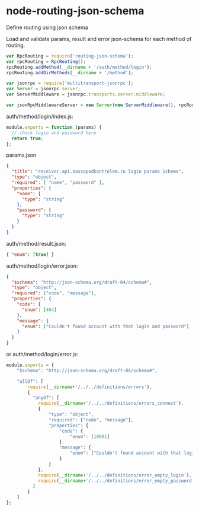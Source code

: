 node-routing-json-schema
========================

Define routing using json schema

Load and validate params, result and error json-schema for each method of routing.


```javascript
var RpcRouting = require('routing-json-schema');
var rpcRouting = RpcRouting();
rpcRouting.addMethod(__dirname + '/auth/method/login');
rpcRouting.addDirMethods(__dirname + '/method');

var jsonrpc = require('multitransport-jsonrpc');
var Server = jsonrpc.server;
var ServerMiddleware = jsonrpc.transports.server.middleware;

var jsonRpcMiddlewareServer = new Server(new ServerMiddleware(), rpcRouting.getMethods());
```


auth/method/login/index.js:
```javascript
module.exports = function (params) {
  // check login and password here
  return true;
};
```

params.json
```json
{
  "title": "receiver.api.kassapodkontrolem.ru login params Schema",
  "type": "object",
  "required": [ "name", "password" ],
  "properties": {
    "name": {
      "type": "string"
    },
    "password": {
      "type": "string"
    }
  }
}
```

auth/method/result.json:
```json
{ "enum": [true] }
```

auth/method/login/error.json:
```json
{
  "$schema": "http://json-schema.org/draft-04/schema#",
  "type": "object",
  "required": ["code", "message"],
  "properties": {
    "code": {
      "enum": [404]
    },
    "message": {
      "enum": ["Couldn't found account with that login and password"]
    }
  }
}
```

or auth/method/login/error.js:
```javascript
module.exports = {
    "$schema": "http://json-schema.org/draft-04/schema#",

    "allOf": [
        require(__dirname+'/../../definitions/errors'),
        {
          "anyOf": [
            require(__dirname+'/../../definitions/errors_connect'),
            {
                "type": "object",
                "required": ["code", "message"],
                "properties": {
                    "code": {
                        "enum": [10001]
                    },
                    "message": {
                        "enum": ["Couldn't found account with that login and password"]
                    }
                }
            },
            require(__dirname+'/../../definitions/error_empty_login'),
            require(__dirname+'/../../definitions/error_empty_password')
          ]
        }
    ]
};
```
